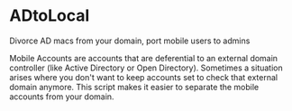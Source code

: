# ADtoLocal
Divorce AD macs from your domain, port mobile users to admins

Mobile Accounts are accounts that are deferential to an external domain controller (like Active Directory or Open Directory). Sometimes a situation arises where you don't want to keep accounts set to check that external domain anymore. This script makes it easier to separate the mobile accounts from your domain.
